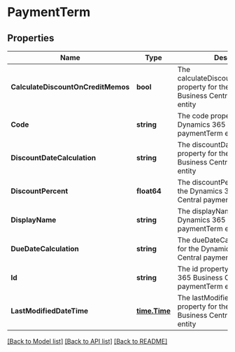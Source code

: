# PaymentTerm

## Properties
Name | Type | Description | Notes
------------ | ------------- | ------------- | -------------
**CalculateDiscountOnCreditMemos** | **bool** | The calculateDiscountOnCreditMemos property for the Dynamics 365 Business Central paymentTerm entity | [optional] [default to null]
**Code** | **string** | The code property for the Dynamics 365 Business Central paymentTerm entity | [optional] [default to null]
**DiscountDateCalculation** | **string** | The discountDateCalculation property for the Dynamics 365 Business Central paymentTerm entity | [optional] [default to null]
**DiscountPercent** | **float64** | The discountPercent property for the Dynamics 365 Business Central paymentTerm entity | [optional] [default to null]
**DisplayName** | **string** | The displayName property for the Dynamics 365 Business Central paymentTerm entity | [optional] [default to null]
**DueDateCalculation** | **string** | The dueDateCalculation property for the Dynamics 365 Business Central paymentTerm entity | [optional] [default to null]
**Id** | **string** | The id property for the Dynamics 365 Business Central paymentTerm entity | [optional] [default to null]
**LastModifiedDateTime** | [**time.Time**](time.Time.md) | The lastModifiedDateTime property for the Dynamics 365 Business Central paymentTerm entity | [optional] [default to null]

[[Back to Model list]](../README.md#documentation-for-models) [[Back to API list]](../README.md#documentation-for-api-endpoints) [[Back to README]](../README.md)

